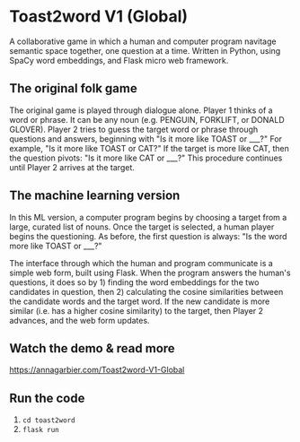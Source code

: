 # Toast2word V1 (Global)

A collaborative game in which a human and computer program navitage semantic space together, one question at a time. Written in Python, using SpaCy word embeddings, and Flask micro web framework.

## The original folk game

The original game is played through dialogue alone. Player 1 thinks of a word or phrase. It can be any noun (e.g. PENGUIN, FORKLIFT, or DONALD GLOVER). Player 2 tries to guess the target word or phrase through questions and answers, beginning with "Is it more like TOAST or \_\_\_?" For example, "Is it more like TOAST or CAT?" If the target is more like CAT, then the question pivots: "Is it more like CAT or \_\_\_?" This procedure continues until Player 2 arrives at the target.

## The machine learning version

In this ML version, a computer program begins by choosing a target from a large, curated list of nouns. Once the target is selected, a human player begins the questioning. As before, the first question is always: "Is the word more like TOAST or \_\_\_?"

The interface through which the human and program communicate is a simple web form, built using Flask. When the program answers the human's questions, it does so by 1) finding the word embeddings for the two candidates in question, then 2) calculating the cosine similarities between the candidate words and the target word. If the new candidate is more similar (i.e. has a higher cosine similarity) to the target, then Player 2 advances, and the web form updates.

## Watch the demo & read more

https://annagarbier.com/Toast2word-V1-Global

## Run the code

1. `cd toast2word`
1. `flask run`
